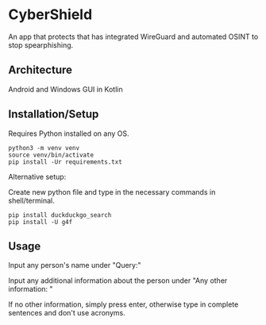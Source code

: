 # CyberShield

An app that protects that has integrated WireGuard and automated OSINT to stop spearphishing.

## Architecture

Android and Windows GUI in Kotlin

## Installation/Setup

Requires Python installed on any OS.

```
python3 -m venv venv
source venv/bin/activate
pip install -Ur requirements.txt
```

Alternative setup:

Create new python file and type in the necessary commands in shell/terminal.

```
pip install duckduckgo_search
pip install -U g4f
```
## Usage

Input any person's name under "Query:"

Input any additional information about the person under "Any other information: "

If no other information, simply press enter, otherwise type in complete sentences and don't use acronyms.
